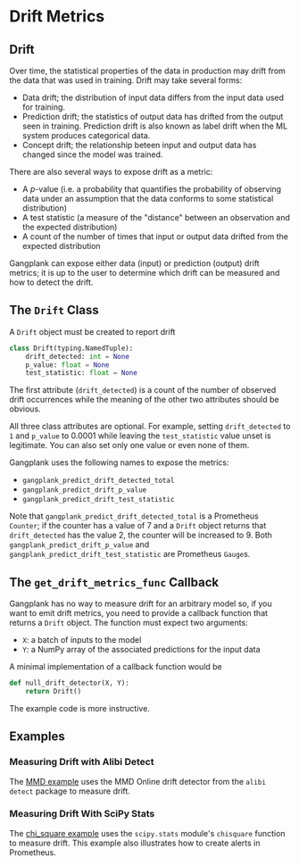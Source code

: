 # Drift Metrics
## Drift
Over time, the statistical properties of the data in production may drift from the data that was used in training. Drift may take several forms:
 * Data drift; the distribution of input data differs from the input data used for training.
 * Prediction drift; the statistics of output data has drifted from the output seen in training. Prediction drift is also known as label drift when the ML system produces categorical data.
 * Concept drift; the relationship beteen input and output data has changed since the model was trained.

There are also several ways to expose drift as a metric:
 * A *p*-value (i.e. a probability that quantifies the probability of observing data under an assumption that the data conforms to some statistical distribution)
 * A test statistic (a measure of the "distance" between an observation and the expected distribution)
 * A count of the number of times that input or output data drifted from the expected distribution

Gangplank can expose either data (input) or prediction (output) drift metrics; it is up to the user to determine which drift can be measured and how to detect the drift.

## The `Drift` Class
A `Drift` object must be created to report drift

```python
class Drift(typing.NamedTuple):
    drift_detected: int = None
    p_value: float = None
    test_statistic: float = None
```
The first attribute (`drift_detected`) is a count of the number of observed drift occurrences while the meaning of the other two attributes should be obvious.

All three class attributes are optional. For example, setting `drift_detected` to `1` and `p_value` to 0.0001 while leaving the `test_statistic` value unset is legitimate. You can also set only one value or even none of them.

Gangplank uses the following names to expose the metrics:
 * `gangplank_predict_drift_detected_total`
 * `gangplank_predict_drift_p_value`
 * `gangplank_predict_drift_test_statistic`

Note that `gangplank_predict_drift_detected_total` is a Prometheus `Counter`; if the counter has a value of 7 and a `Drift` object returns that `drift_detected` has the value 2, the counter will be increased to 9. Both `gangplank_predict_drift_p_value` and `gangplank_predict_drift_test_statistic` are Prometheus `Gauge`s.

## The `get_drift_metrics_func` Callback
Gangplank has no way to measure drift for an arbitrary model so, if you want to emit drift metrics, you need to provide a callback function that returns a
`Drift` object. The function must expect two arguments:
 * `X`: a batch of inputs to the model
 * `Y`: a NumPy array of the associated predictions for the input data

A minimal implementation of a callback function would be

```python
def null_drift_detector(X, Y):
    return Drift()
```

The example code is more instructive.

## Examples
### Measuring Drift with Alibi Detect
The [MMD example](./mdd/) uses the MMD Online drift detector from the `alibi detect` package to measure drift.

### Measuring Drift With SciPy Stats
The [chi_square example](./chi_square/) uses the `scipy.stats` module's `chisquare` function to measure drift.
This example also illustrates how to create alerts in Prometheus.

